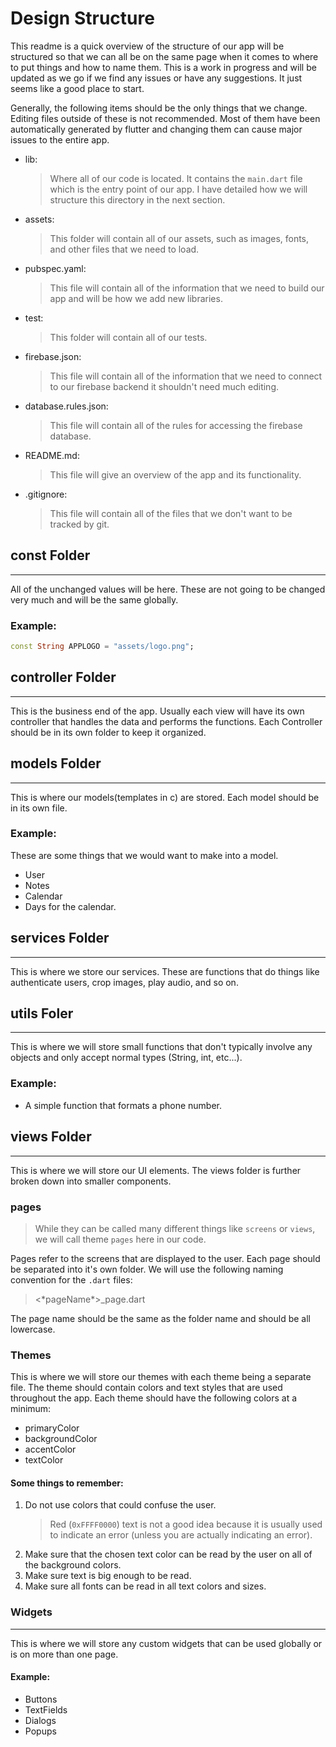 # Design Structure
This readme is a quick overview of the structure of our app will be structured so that we can all be on the same page when it comes to where to put things and how to name them. This is a work in progress and will be updated as we go if we find any issues or have any suggestions. It just seems like a good place to start.

Generally, the following items should be the only things that we change. Editing files outside of these is not recommended. Most of them have been automatically generated by flutter and changing them can cause major issues to the entire app.

- lib:
  > Where all of our code is located. It contains the `main.dart` file which is the entry point of our app. I have detailed how we will structure this directory in the next section.
- assets: 
  >This folder will contain all of our assets, such as images, fonts, and other files that we need to load.
- pubspec.yaml: 
  >This file will contain all of the information that we need to build our app and will be how we add new libraries.
- test:
  >This folder will contain all of our tests.
- firebase.json:
  >This file will contain all of the information that we need to connect to our firebase backend it shouldn't need much editing.
- database.rules.json:
  >This file will contain all of the rules for accessing the firebase database.
- README.md:
  >This file will give an overview of the app and its functionality.
- .gitignore:
  >This file will contain all of the files that we don't want to be tracked by git.

## const Folder
---
All of the unchanged values will be here.
These are not going to be changed very much and will be the same globally. 

### Example:

```dart
const String APPLOGO = "assets/logo.png";
```

## controller Folder
---
This is the business end of the app. Usually each view will have its own controller that handles the data and performs the functions. Each Controller should be in its own folder to keep it organized.

## models Folder
---
This is where our models(templates in c) are stored. Each model should be in its own file.

### Example:

These are some things that we would want to make into a model.

- User
- Notes
- Calendar
- Days for the calendar.
  
## services Folder
---

This is where we store our services. These are functions that do things like authenticate users, crop images, play audio, and so on.

## utils Foler
---

This is where we will store small functions that don't typically involve any objects and only accept normal types (String, int, etc...).

### Example:

- A simple function that formats a phone number.

## views Folder
---
This is where we will store our UI elements. The views folder is further broken down into smaller components.

### pages

>While they can be called many different things like `screens` or `views`, we will call theme `pages` here in our code. 

Pages refer to the screens that are displayed to the user. Each page should be separated into it's own folder. We will use the following naming convention for the `.dart` files:

> <\*pageName\*>_page.dart

The page name should be the same as the folder name and should be all lowercase.

### Themes

This is where we will store our themes with each theme being a separate file. The theme should contain colors and text styles that are used throughout the app. Each theme should have the following colors at a minimum:
- primaryColor
- backgroundColor
- accentColor
- textColor

#### Some things to remember:

1. Do not use colors that could confuse the user. 
   > Red (`0xFFFF0000`) text is not a good idea because it is usually used to indicate an error (unless you are actually indicating an error).
2. Make sure that the chosen text color can be read by the user on all of the background colors.
3. Make sure text is big enough to be read.
4. Make sure all fonts can be read in all text colors and sizes.

### Widgets
---
This is where we will store any custom widgets that can be used globally or is on more than one page.
#### Example:
- Buttons
- TextFields
- Dialogs
- Popups
